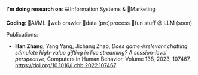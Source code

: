 **I'm doing research on**: 💻Information Systems & 🎈Marketing


**Coding**: 🤖AI/ML 🐛web crawler 🎥data (pre)process 🎃fun stuff 😍 LLM (soon) 


Publications:

+ **Han Zhang**, Yang Yang, Jichang Zhao, *Does game-irrelevant chatting stimulate high-value gifting in live streaming? A session-level perspective*,
Computers in Human Behavior,
Volume 138,
2023,
107467,
https://doi.org/10.1016/j.chb.2022.107467.


